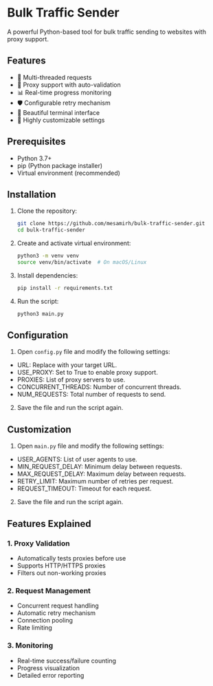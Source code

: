 # Bulk Traffic Sender

A powerful Python-based tool for bulk traffic sending to websites with proxy support.

## Features

- 🚀 Multi-threaded requests
- 🔄 Proxy support with auto-validation
- 📊 Real-time progress monitoring
- 🛡️ Configurable retry mechanism
- 🎨 Beautiful terminal interface
- 🔧 Highly customizable settings

## Prerequisites

- Python 3.7+
- pip (Python package installer)
- Virtual environment (recommended)

## Installation

1. Clone the repository:
   ```bash
   git clone https://github.com/mesamirh/bulk-traffic-sender.git
   cd bulk-traffic-sender
   ```
2. Create and activate virtual environment:
   ```bash
   python3 -m venv venv
   source venv/bin/activate  # On macOS/Linux
   ```
3. Install dependencies:
   ```bash
   pip install -r requirements.txt
   ```
4. Run the script:
   ```bash
   python3 main.py
   ```

## Configuration

1. Open `config.py` file and modify the following settings:

- URL: Replace with your target URL.
- USE_PROXY: Set to True to enable proxy support.
- PROXIES: List of proxy servers to use.
- CONCURRENT_THREADS: Number of concurrent threads.
- NUM_REQUESTS: Total number of requests to send.

2. Save the file and run the script again.

## Customization

1. Open `main.py` file and modify the following settings:

- USER_AGENTS: List of user agents to use.
- MIN_REQUEST_DELAY: Minimum delay between requests.
- MAX_REQUEST_DELAY: Maximum delay between requests.
- RETRY_LIMIT: Maximum number of retries per request.
- REQUEST_TIMEOUT: Timeout for each request.

2. Save the file and run the script again.

## Features Explained

### 1. Proxy Validation
- Automatically tests proxies before use
- Supports HTTP/HTTPS proxies
- Filters out non-working proxies

### 2. Request Management
- Concurrent request handling
- Automatic retry mechanism
- Connection pooling
- Rate limiting

### 3. Monitoring
- Real-time success/failure counting
- Progress visualization
- Detailed error reporting